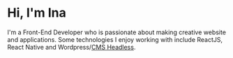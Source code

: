 # Hi, I'm Ina
I'm a Front-End Developer who is passionate about making creative website and applications. Some technologies I enjoy working with include ReactJS, React Native and Wordpress/<a href = "https://headlesscms.org/">CMS Headless</a>. 
